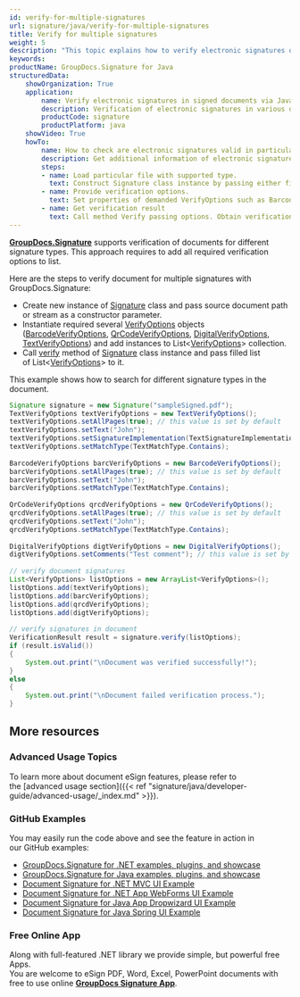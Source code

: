 ```yaml
---
id: verify-for-multiple-signatures
url: signature/java/verify-for-multiple-signatures
title: Verify for multiple signatures
weight: 5
description: "This topic explains how to verify electronic signatures of various types with GroupDocs.Signature API."
keywords: 
productName: GroupDocs.Signature for Java
structuredData:
    showOrganization: True
    application:    
        name: Verify electronic signatures in signed documents via Java    
        description: Verification of electronic signatures in various documents in convenient way with Java language and GroupDocs.Signature for Java APIs
        productCode: signature
        productPlatform: java 
    showVideo: True
    howTo:
        name: How to check are electronic signatures valid in particular document using Java 
        description: Get additional information of electronic signatures validation for any documents in Java
        steps:
        - name: Load particular file with supported type.
          text: Construct Signature class instance by passing either file path or stream. 
        - name: Provide verification options. 
          text: Set properties of demanded VerifyOptions such as BarcodeVerifyOptions or DigitalVerifyOptions. Various properties like text or BarcodeType depends on options type.
        - name: Get verification result
          text: Call method Verify passing options. Obtain verification result whose property IsValid must be true if verification succeed.
---
```

**[GroupDocs.Signature](https://products.groupdocs.com/signature/java)** supports verification of documents for different signature types. This approach requires to add all required verification options to list.

Here are the steps to verify document for multiple signatures with GroupDocs.Signature:

*   Create new instance of [Signature](https://reference.groupdocs.com/java/signature/com.groupdocs.signature/Signature) class and pass source document path or stream as a constructor parameter.    
*   Instantiate required several [VerifyOptions](https://reference.groupdocs.com/java/signature/com.groupdocs.signature.options.verify/VerifyOptions) objects ([BarcodeVerifyOptions](https://reference.groupdocs.com/java/signature/com.groupdocs.signature.options.verify/BarcodeVerifyOptions), [QrCodeVerifyOptions](https://reference.groupdocs.com/java/signature/com.groupdocs.signature.options.verify/QrCodeVerifyOptions), [DigitalVerifyOptions](https://reference.groupdocs.com/java/signature/com.groupdocs.signature.options.verify/DigitalVerifyOptions), [TextVerifyOptions](https://reference.groupdocs.com/java/signature/com.groupdocs.signature.options.verify/TextVerifyOptions)) and add instances to List<[VerifyOptions](https://reference.groupdocs.com/java/signature/com.groupdocs.signature.options.verify/VerifyOptions)\> collection.
*   Call [verify](https://reference.groupdocs.com/java/signature/com.groupdocs.signature/Signature#verify(java.util.List)) method of [Signature](https://reference.groupdocs.com/java/signature/com.groupdocs.signature/Signature) class instance and pass filled list of List<[VerifyOptions](https://reference.groupdocs.com/java/signature/com.groupdocs.signature.options.verify/VerifyOptions)\> to it.   


This example shows how to search for different signature types in the document.

```java
Signature signature = new Signature("sampleSigned.pdf");
TextVerifyOptions textVerifyOptions = new TextVerifyOptions();
textVerifyOptions.setAllPages(true); // this value is set by default
textVerifyOptions.setText("John");
textVerifyOptions.setSignatureImplementation(TextSignatureImplementation.Stamp);
textVerifyOptions.setMatchType(TextMatchType.Contains);
 
BarcodeVerifyOptions barcVerifyOptions = new BarcodeVerifyOptions();
barcVerifyOptions.setAllPages(true); // this value is set by default
barcVerifyOptions.setText("John");
barcVerifyOptions.setMatchType(TextMatchType.Contains);
 
QrCodeVerifyOptions qrcdVerifyOptions = new QrCodeVerifyOptions();
qrcdVerifyOptions.setAllPages(true); // this value is set by default
qrcdVerifyOptions.setText("John");
qrcdVerifyOptions.setMatchType(TextMatchType.Contains);
 
DigitalVerifyOptions digtVerifyOptions = new DigitalVerifyOptions();
digtVerifyOptions.setComments("Test comment"); // this value is set by default
 
// verify document signatures
List<VerifyOptions> listOptions = new ArrayList<VerifyOptions>();
listOptions.add(textVerifyOptions);
listOptions.add(barcVerifyOptions);
listOptions.add(qrcdVerifyOptions);
listOptions.add(digtVerifyOptions);
 
// verify signatures in document
VerificationResult result = signature.verify(listOptions);
if (result.isValid())
{
    System.out.print("\nDocument was verified successfully!");
}
else
{
    System.out.print("\nDocument failed verification process.");
}
```

## More resources

### Advanced Usage Topics

To learn more about document eSign features, please refer to the [advanced usage section]({{< ref "signature/java/developer-guide/advanced-usage/_index.md" >}}).

### GitHub Examples 

You may easily run the code above and see the feature in action in our GitHub examples:

*   [GroupDocs.Signature for .NET examples, plugins, and showcase](https://github.com/groupdocs-signature/GroupDocs.Signature-for-.NET)    
*   [GroupDocs.Signature for Java examples, plugins, and showcase](https://github.com/groupdocs-signature/GroupDocs.Signature-for-Java)    
*   [Document Signature for .NET MVC UI Example](https://github.com/groupdocs-signature/GroupDocs.Signature-for-.NET-MVC)    
*   [Document Signature for .NET App WebForms UI Example](https://github.com/groupdocs-signature/GroupDocs.Signature-for-.NET-WebForms)    
*   [Document Signature for Java App Dropwizard UI Example](https://github.com/groupdocs-signature/GroupDocs.Signature-for-Java-Dropwizard)   
*   [Document Signature for Java Spring UI Example](https://github.com/groupdocs-signature/GroupDocs.Signature-for-Java-Spring)
    

### Free Online App 

Along with full-featured .NET library we provide simple, but powerful free Apps.  
You are welcome to eSign PDF, Word, Excel, PowerPoint documents with free to use online **[GroupDocs Signature App](https://products.groupdocs.app/signature)**.
